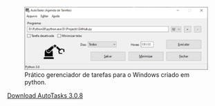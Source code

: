 <figure>
  <img src="AutoTasks.tif" alt="Autotasks">	
  <figcaption>Prático gerenciador de tarefas para o Windows criado em python.</figcaption>
</figure>
<p></p>
<a href="https://datazeus.com.br/gcc.php?file=autotasks_setup.exe">Download AutoTasks 3.0.8</a>
